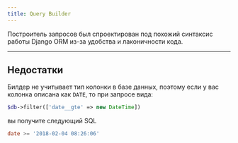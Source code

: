 ```yaml
---
title: Query Builder
---
```


Построитель запросов был спроектирован под похожий синтаксис работы Django ORM из-за удобства и лаконичности кода.

---

## Недостатки

Билдер не учитывает тип колонки в базе данных, поэтому если у вас
колонка описана как `DATE`, то при запросе вида:

```php
$db->filter(['date__gte' => new DateTime])
```

вы получите следующий SQL

```sql
date >= '2018-02-04 08:26:06'
```
